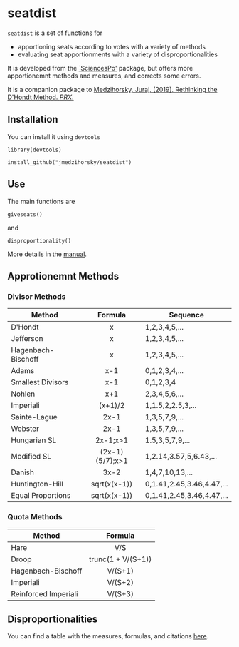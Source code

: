 # seatdist

`seatdist` is a set of functions for 
- apportioning seats according to votes with a variety of methods
- evaluating seat apportionments with a variety of disproportionalities

It is developed from the 
[`SciencesPo'](https://github.com/danielmarcelino/SciencesPo) 
package, but 
offers more apportionemnt methods and measures,
and corrects some errors.

It is a companion package to
[Medzihorsky, Juraj. (2019). Rethinking the D'Hondt Method. _PRX_.](https://doi.org/10.1080/2474736X.2019.1625712)


## Installation

You can install it using `devtools`

`library(devtools)`

`install_github("jmedzihorsky/seatdist")`


## Use

The main functions are

`giveseats()`

and

`disproportionality()`


More details in the
[manual](https://github.com/jmedzihorsky/seatdist/blob/master/seatdist-manual.pdf).


## Approtionemnt Methods

### Divisor Methods

|Method|Formula|Sequence|
|------|:-----:|--------|
|D'Hondt|x|1,2,3,4,5,...|
|Jefferson|x|1,2,3,4,5,...|
|Hagenbach-Bischoff|x|1,2,3,4,5,...|
|Adams|x-1|0,1,2,3,4,...|
|Smallest Divisors|x-1|0,1,2,3,4|
|Nohlen|x+1|2,3,4,5,6,...|
|Imperiali|(x+1)/2|1,1.5,2,2.5,3,...|
|Sainte-Lague|2x-1|1,3,5,7,9,...|
|Webster|2x-1|1,3,5,7,9,...|
|Hungarian SL|2x-1;x>1|1.5,3,5,7,9,...|
|Modified SL|(2x-1)(5/7);x>1|1,2.14,3.57,5,6.43,...|
|Danish|3x-2|1,4,7,10,13,...|
|Huntington-Hill|sqrt(x(x-1))|0,1.41,2.45,3.46,4.47,...|
|Equal Proportions|sqrt(x(x-1))|0,1.41,2.45,3.46,4.47,...|


### Quota Methods

|Method|Formula|
|------|:-----:|
|Hare| V/S |
|Droop| trunc(1 + V/(S+1)) |
|Hagenbach-Bischoff| V/(S+1) |
|Imperiali| V/(S+2) |
|Reinforced Imperiali| V/(S+3) |


## Disproportionalities

You can find a table with the measures, formulas, and citations 
[here](https://github.com/jmedzihorsky/seatdist/blob/master/seatdist_info.pdf).




